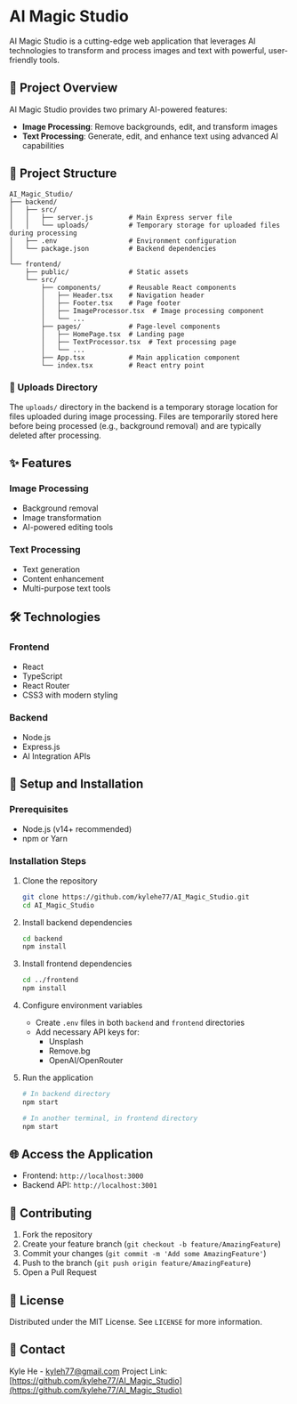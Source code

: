 # AI Magic Studio

AI Magic Studio is a cutting-edge web application that leverages AI technologies to transform and process images and text with powerful, user-friendly tools.

## 🚀 Project Overview

AI Magic Studio provides two primary AI-powered features:
- **Image Processing**: Remove backgrounds, edit, and transform images
- **Text Processing**: Generate, edit, and enhance text using advanced AI capabilities

## 📂 Project Structure

```
AI_Magic_Studio/
├── backend/
│   ├── src/
│   │   ├── server.js         # Main Express server file
│   │   └── uploads/          # Temporary storage for uploaded files during processing
│   ├── .env                  # Environment configuration
│   └── package.json          # Backend dependencies
│
└── frontend/
    ├── public/               # Static assets
    └── src/
        ├── components/       # Reusable React components
        │   ├── Header.tsx    # Navigation header
        │   ├── Footer.tsx    # Page footer
        │   ├── ImageProcessor.tsx  # Image processing component
        │   └── ...
        ├── pages/            # Page-level components
        │   ├── HomePage.tsx  # Landing page
        │   ├── TextProcessor.tsx  # Text processing page
        │   └── ...
        ├── App.tsx           # Main application component
        └── index.tsx         # React entry point
```

### 📁 Uploads Directory
The `uploads/` directory in the backend is a temporary storage location for files uploaded during image processing. Files are temporarily stored here before being processed (e.g., background removal) and are typically deleted after processing.

## ✨ Features

### Image Processing
- Background removal
- Image transformation
- AI-powered editing tools

### Text Processing
- Text generation
- Content enhancement
- Multi-purpose text tools

## 🛠 Technologies

### Frontend
- React
- TypeScript
- React Router
- CSS3 with modern styling

### Backend
- Node.js
- Express.js
- AI Integration APIs

## 🔧 Setup and Installation

### Prerequisites
- Node.js (v14+ recommended)
- npm or Yarn

### Installation Steps

1. Clone the repository
   ```bash
   git clone https://github.com/kylehe77/AI_Magic_Studio.git
   cd AI_Magic_Studio
   ```

2. Install backend dependencies
   ```bash
   cd backend
   npm install
   ```

3. Install frontend dependencies
   ```bash
   cd ../frontend
   npm install
   ```

4. Configure environment variables
   - Create `.env` files in both `backend` and `frontend` directories
   - Add necessary API keys for:
     * Unsplash
     * Remove.bg
     * OpenAI/OpenRouter

5. Run the application
   ```bash
   # In backend directory
   npm start

   # In another terminal, in frontend directory
   npm start
   ```

## 🌐 Access the Application
- Frontend: `http://localhost:3000`
- Backend API: `http://localhost:3001`

## 🤝 Contributing
1. Fork the repository
2. Create your feature branch (`git checkout -b feature/AmazingFeature`)
3. Commit your changes (`git commit -m 'Add some AmazingFeature'`)
4. Push to the branch (`git push origin feature/AmazingFeature`)
5. Open a Pull Request

## 📄 License
Distributed under the MIT License. See `LICENSE` for more information.

## 📧 Contact
Kyle He - kyleh77@gmail.com
Project Link: [https://github.com/kylehe77/AI_Magic_Studio](https://github.com/kylehe77/AI_Magic_Studio)
